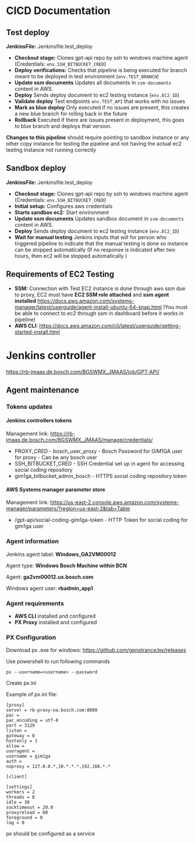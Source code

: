 # CICD Documentation 
## Test deploy
**JenkinsFile:** Jenkinsfile.test_deploy
- **Checkout stage:** Clones gpt-api repo by ssh to windows machine agent (Credentials: `env.SSH_BITBUCKET_CRED`)
- **Deploy verifications:** Checks that pipeline is being executed for branch meant to be deployed in test environment (`env.TEST_BRANCH`)
- **Update ssm documents** Updates all documents in `ssm-documents` content in AWS.
- **Deploy** Sends deploy document to ec2 testing instance (`env.EC2_ID`)
- **Validate deploy** Test endpoints `env.TEST_API` that works with no issues
- **Mark as blue deploy** Only executed if no issues are present, this creates a new blue branch for rolling back in the future
- **Rollback** Executed if there are issues present in deployment, this goes to blue branch and deploys that version. 

**Changes to this pipeline** should require pointing to sandbox instance or any other copy instance for testing the pipeline and not having the actual ec2 testing instance not running correctly

## Sandbox deploy
**JenkinsFile:** Jenkinsfile.test_deploy
- **Checkout stage:** Clones gpt-api repo by ssh to windows machine agent (Credentials: `env.SSH_BITBUCKET_CRED`)
- **Initial setup:** Configures aws credentials 
- **Starts sandbox ec2:** Start environment 
- **Update ssm documents** Updates sandbox document in `ssm-documents` content in AWS.
- **Deploy** Sends deploy document to ec2 testing instance (`env.EC2_ID`)
- **Wait for manual testing** Jenkins inputs that will for person who triggered pipeline to indicate that the manual testing is done so instance can be stopped automatically (If no response is indicated after two hours, then ec2 will be stopped automatically ) 

## Requirements of EC2 Testing
- **SSM:** Connection with Test EC2 instance is done through aws ssm due to proxy, EC2 must have **EC2 SSM role attached** and **ssm agent installed** https://docs.aws.amazon.com/systems-manager/latest/userguide/agent-install-ubuntu-64-snap.html (You must be able to connect to ec2 through ssm in dashboard before it works in pipeline)
- **AWS CLI:** https://docs.aws.amazon.com/cli/latest/userguide/getting-started-install.html

# Jenkins controller
https://rb-jmaas.de.bosch.com/BGSWMX_JMAAS/job/GPT-API/

## Agent maintenance 
### Tokens updates
#### Jenkins controllers tokens
Management link: https://rb-jmaas.de.bosch.com/BGSWMX_JMAAS/manage/credentials/

- PROXY_CRED - bosch_user_proxy - Bosch Password for GIM1GA user for proxy - Can be any bosch user 
- SSH_BITBUCKET_CRED - SSH Credential set up in agent for accessing social coding repository
- gim1ga_bitbucket_admin_bosch - HTTPS social coding repository token
#### AWS Systems manager parameter store
Management link: 
https://us-east-2.console.aws.amazon.com/systems-manager/parameters/?region=us-east-2&tab=Table

- /gpt-api/social-coding-gim1ga-token - HTTP Token for social coding for gim1ga user

### Agent information 
Jenkins agent label: **Windows_GA2VM00012**

Agent type: **Windows Bosch Machine within BCN**

Agent: **ga2vm00012.us.bosch.com**

Windows agent user: **rbadmin_app1**

### Agent requirements

- **AWS CLI** installed and configured
- **PX Proxy** installed and configured

### PX Configuration
Download px .exe for windows: https://github.com/genotrance/px/releases

Use powershell to run following commands 

```
px --username=<username> --password
```

Create px.ini

Example of px.ini file:
```
[proxy]
server = rb-proxy-na.bosch.com:8080
pac = 
pac_encoding = utf-8
port = 3129
listen = 
gateway = 0
hostonly = 1
allow = 
useragent = 
username = gim1ga
auth = 
noproxy = 127.0.0.*,10.*.*.*,192.168.*.*

[client]

[settings]
workers = 2
threads = 8
idle = 30
socktimeout = 20.0
proxyreload = 60
foreground = 0
log = 0
```

px should be configured as a service 